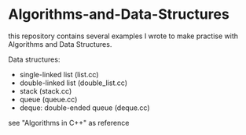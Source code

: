 # Algorithms-and-Data-Structures

this repository contains several examples I wrote to make practise with Algorithms and Data Structures.

Data structures:
* single-linked list (list.cc)
* double-linked list (double_list.cc)
* stack (stack.cc)
* queue (queue.cc)
* deque: double-ended queue (deque.cc)

see "Algorithms in C++" as reference
